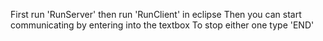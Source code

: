 First run 'RunServer' then run 'RunClient' in eclipse
Then you can start communicating by entering into the textbox
To stop either one type 'END'
